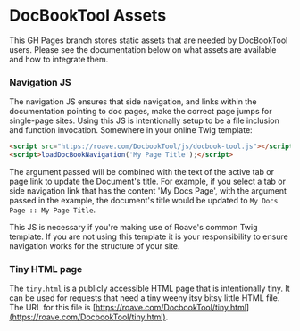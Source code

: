 # DocBookTool Assets

This GH Pages branch stores static assets that are needed by DocBookTool users. Please see the documentation below on what assets are available and how to integrate them.

### Navigation JS

The navigation JS ensures that side navigation, and links within the documentation pointing to doc pages, make the correct page jumps for single-page sites. Using this JS is intentionally setup to be a file inclusion and function invocation. Somewhere in your online Twig template:

```html
<script src="https://roave.com/DocbookTool/js/docbook-tool.js"></script>
<script>loadDocBookNavigation('My Page Title');</script>
```

The argument passed will be combined with the text of the active tab or page link to update the Document's title. For example, if you select a tab or side navigation link that has the content 'My Docs Page', with the argument passed in the example, the document's title would be updated to `My Docs Page :: My Page Title`.

This JS is necessary if you're making use of Roave's common Twig template. If you are not using this template it is your responsibility to ensure navigation works for the structure of your site.

### Tiny HTML page

The `tiny.html` is a publicly accessible HTML page that is intentionally tiny. It can be used for requests that need a tiny weeny itsy bitsy little HTML file. The URL for this file is [https://roave.com/DocbookTool/tiny.html](https://roave.com/DocbookTool/tiny.html).
